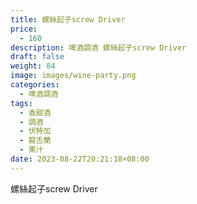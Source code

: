 ```yaml
---
title: 螺絲起子screw Driver
price:
  - 160
description: 啤酒調酒 螺絲起子screw Driver
draft: false
weight: 84
image: images/wine-party.png
categories:
  - 啤酒調酒
tags:
  - 香甜酒
  - 調酒
  - 伏特加
  - 龍舌蘭
  - 果汁
date: 2023-08-22T20:21:18+08:00
---
```


 螺絲起子screw Driver
